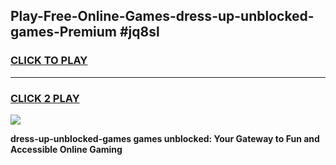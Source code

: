 
## Play-Free-Online-Games-dress-up-unblocked-games-Premium #jq8sl
<h3>
<a href="https://premium.freeplayer.one?title=dress-up-unblocked-games&ref=8M">CLICK TO PLAY</a></h3>
<hr>

<h3>
<a href="https://premium.freeplayer.one?title=dress-up-unblocked-games&ref=8M">CLICK 2 PLAY</a>
  
</h3>

<a href="https://premium.freeplayer.one?title=dress-up-unblocked-games&ref=8M"><img src="https://clearcache.store/games.png"></a>


**dress-up-unblocked-games games unblocked: Your Gateway to Fun and Accessible Online Gaming**
